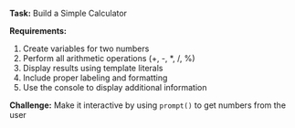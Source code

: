 **Task:** Build a Simple Calculator

**Requirements:**
1. Create variables for two numbers
2. Perform all arithmetic operations (+, -, *, /, %)
3. Display results using template literals
4. Include proper labeling and formatting
5. Use the console to display additional information

**Challenge:** Make it interactive by using `prompt()` to get numbers from the user
